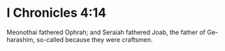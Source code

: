 # I Chronicles 4:14

Meonothai fathered Ophrah; and Seraiah fathered Joab, the father of Ge-harashim, so-called because they were craftsmen.
